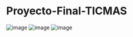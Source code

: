 # Proyecto-Final-TICMAS
   ![image](https://github.com/PatricioBordon/Proyecto-Final-TICMAS/assets/95234993/98f70507-2d0d-44b2-96f6-913238b4109f)
   ![image](https://github.com/PatricioBordon/Proyecto-Final-TICMAS/assets/95234993/5eff51ef-de25-4438-af22-0a2152aca53b)
![image](https://github.com/PatricioBordon/Proyecto-Final-TICMAS/assets/95234993/b84e2466-3ca4-4f13-822c-bee79802184e)


